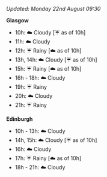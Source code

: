 *Updated: Monday 22nd August 09:30*

**Glasgow**

* 10h: :cloud: Cloudy [:umbrella: as of 10h]
* 11h: :cloud: Cloudy
* 12h: :umbrella: Rainy [:cloud: as of 10h]
* 13h, 14h: :cloud: Cloudy [:umbrella: as of 10h]
* 15h: :umbrella: Rainy [:cloud: as of 10h]
* 16h - 18h: :cloud: Cloudy
* 19h: :umbrella: Rainy
* 20h: :cloud: Cloudy
* 21h: :umbrella: Rainy

**Edinburgh**

* 10h - 13h: :cloud: Cloudy
* 14h, 15h: :cloud: Cloudy [:umbrella: as of 10h]
* 16h: :cloud: Cloudy
* 17h: :umbrella: Rainy [:cloud: as of 10h]
* 18h - 21h: :cloud: Cloudy
